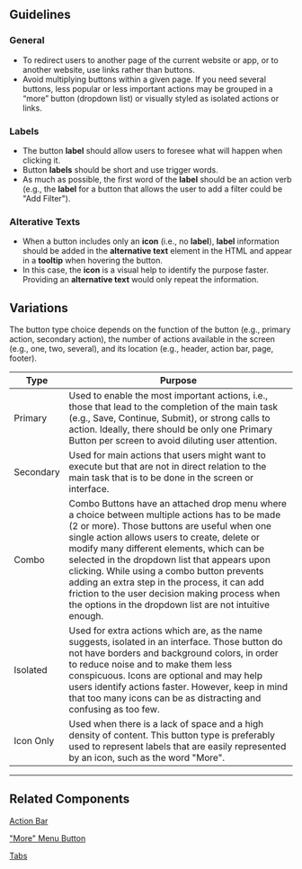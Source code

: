 ## Guidelines

### General

-   To redirect users to another page of the current website or app, or to another website, use links rather than buttons.
-   Avoid multiplying buttons within a given page. If you need several buttons, less popular or less important actions may be grouped in a “more” button (dropdown list) or visually styled as isolated actions or links.

### Labels

-   The button **label** should allow users to foresee what will happen when clicking it.
-   Button **labels** should be short and use trigger words.
-   As much as possible, the first word of the **label** should be an action verb (e.g., the **label** for a button that allows the user to add a filter could be "Add Filter").

### Alterative Texts

-   When a button includes only an **icon** (i.e., no **label**), **label** information should be added in the **alternative text** element in the HTML and appear in a **tooltip** when hovering the button.
-   In this case, the **icon** is a visual help to identify the purpose faster. Providing an **alternative text** would only repeat the information.

## Variations

The button type choice depends on the function of the button (e.g., primary action, secondary action), the number of actions available in the screen (e.g., one, two, several), and its location (e.g., header, action bar, page, footer).

| Type      | Purpose                                                                                                                                                                                                                                                                                                                                                                                                                                                                                    |
| --------- | ------------------------------------------------------------------------------------------------------------------------------------------------------------------------------------------------------------------------------------------------------------------------------------------------------------------------------------------------------------------------------------------------------------------------------------------------------------------------------------------ |
| Primary   | Used to enable the most important actions, i.e., those that lead to the completion of the main task (e.g., Save, Continue, Submit), or strong calls to action. Ideally, there should be only one Primary Button per screen to avoid diluting user attention.                                                                                                                                                                                                |
| Secondary | Used for main actions that users might want to execute but that are not in direct relation to the main task that is to be done in the screen or interface.                                                                                                                                                                                                                                                                                                           |
| Combo     | Combo Buttons have an attached drop menu where a choice between multiple actions has to be made (2 or more). Those buttons are useful when one single action allows users to create, delete or modify many different elements, which can be selected in the dropdown list that appears upon clicking. While using a combo button prevents adding an extra step in the process, it can add friction to the user decision making process when the options in the dropdown list are not intuitive enough. |
| Isolated  | Used for extra actions which are, as the name suggests, isolated in an interface. Those button do not have borders and background colors, in order to reduce noise and to make them less conspicuous. Icons are optional and may help users identify actions faster. However, keep in mind that too many icons can be as distracting and confusing as too few.                            |
| Icon Only | Used when there is a lack of space and a high density of content. This button type is preferably used to represent labels that are easily represented by an icon, such as the word "More".                                                                                                                                                                                                                                                                           |

---

## Related Components

[Action Bar](../#/components/ActionBar)

["More" Menu Button](../#/components/Menu)

[Tabs](../#/components/Tabs)
